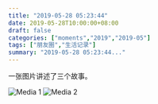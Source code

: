 ```yaml
---
title: "2019-05-28 05:23:44"
date: 2019-05-28T10:00:00+08:00
draft: false
categories: ["moments","2019","2019-05"]
tags: ["朋友圈","生活记录"]
summary: "2019-05-28 05:23:44..."
---
```


一张图片讲述了三个故事。

![Media 1](/Moments/photos/2019-05-28/201905280523440.jpg)
![Media 2](/Moments/photos/2019-05-28/201905280523441.jpg)

